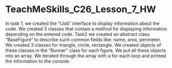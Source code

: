 # TeachMeSkills_C26_Lesson_7_HW

In task 1, we created the “IJob” interface to display information about the code. We created 3 classes that contain a method for displaying information depending on the entered code.
Task2 we created an abstract class “BaseFigure” to describe such common
fields like: name, area, perimeter.
We created 3 classes for triangle, circle, rectangle.
We created objects of these classes in the "Runner" class for each figure.
We put all these objects into an array.
We iterated through the array with a for-each loop and printed the information to the console.
